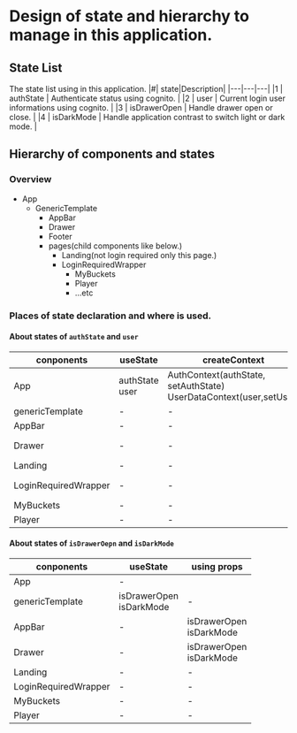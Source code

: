 # Design of state and hierarchy to manage in this application.

## State List
The state list using in this application.
|#| state|Description|
|---|---|---|
|1 | authState  | Authenticate status using cognito. |
|2 | user  | Current login user informations using cognito. |
|3 | isDrawerOpen  | Handle drawer open or close. |
|4 | isDarkMode  |  Handle application contrast to switch light or dark mode. |

## Hierarchy of components and states
### Overview

- App
  - GenericTemplate
    - AppBar
    - Drawer
    - Footer
    - pages(child components like below.)
      - Landing(not login required only this page.)
      - LoginRequiredWrapper
        - MyBuckets
        - Player
        - ...etc

### Places of state declaration and where is used.

#### About states of `authState` and `user` 

|conponents   | useState  |createContext| useContext|
|---|---|---|---|
| App  |authState<br>user | AuthContext(authState, setAuthState)<br>UserDataContext(user,setUser)| - |
| genericTemplate | - | - | -|
| AppBar  | - | - | AuthContext|
| Drawer  | - | - | AuthContext<br>UserDataContext |
| Landing  | - | - | - |
| LoginRequiredWrapper | - | - |AuthContext<br>UserDataContext |
| MyBuckets  | -  | - | - |
| Player  | - | - | - |


#### About states of `isDrawerOepn` and `isDarkMode` 

| conponents | useState | using props | 
|---|---|---|
| App | - |
| genericTemplate  |isDrawerOpen<br>isDarkMode | - |
| AppBar | - | isDrawerOpen<br>isDarkMode  |
| Drawer | - | isDrawerOpen<br>isDarkMode  |
| Landing | - | - |
| LoginRequiredWrapper | - | - |
| MyBuckets | - | - |
| Player | - | - |
